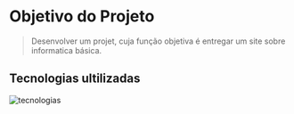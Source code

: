 # **Objetivo do Projeto** #

> Desenvolver um projet, cuja função objetiva é entregar um site sobre informatica básica. 

## Tecnologias ultilizadas 

![tecnologias](https://apexensino.com.br/wp-content/uploads/2017/11/html-css-javascript.jpg)
